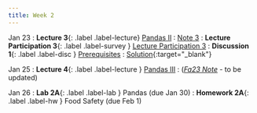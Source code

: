 ```yaml
---
title: Week 2
---
```



Jan 23
: **Lecture 3**{: .label .label-lecture} [Pandas II](lecture/lec03)
    : [Note 3](https://ds100.org/course-notes/pandas_2/pandas_2.html)
: **Lecture Participation 3**{: .label .label-survey } [Lecture Participation 3](https://app.sli.do/event/4q8L7NzdonRLKQLtwNh6h6/embed/polls/f1cc3b1c-6115-4fc9-b4a9-7cf03aec4c88)
: **Discussion 1**{: .label .label-disc } [Prerequisites](https://drive.google.com/file/d/1LbBje5lL8nOZcrEjhfmxH02VNe4NdHt7/view?usp=sharing)
    : [Solution](https://drive.google.com/file/d/1PHLN5gTd8_dr9PVXUWnTd5kQ4_j76C8f/view?usp=sharing){:target="_blank"}

Jan 25
: **Lecture 4**{: .label .label-lecture } [Pandas III](lecture/lec04)
    : ([*Fa23 Note*](https://ds100.org/fa23-course-notes/pandas_3/pandas_3.html) - to be updated)

Jan 26
: **Lab 2A**{: .label .label-lab } Pandas (due Jan 30)
: **Homework 2A**{: .label .label-hw } Food Safety (due Feb 1)
